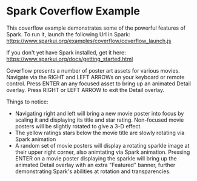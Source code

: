 # Spark Coverflow Example

This coverflow example demonstrates some of the powerful features of Spark.  To run it, launch the following Url in Spark: 
https://www.sparkui.org/examples/coverflow/coverflow_launch.js

If you don't yet have Spark installed, get it here: https://www.sparkui.org/docs/getting_started.html

Coverflow presents a number of poster art assets for various movies. Navigate via the RIGHT and LEFT ARROWs on your keyboard or remote control. Press ENTER an any focused asset to bring up an animated Detail overlay.  Press RIGHT or LEFT ARROW to exit the Detail overlay.

Things to notice:
- Navigating right and left will bring a new movie poster into focus by scaling it and displaying its title and star rating.  Non-focused movie posters will be slightly rotated to give a 3-D effect. 
- The yellow ratings stars below the movie title are slowly rotating via Spark animation
- A random set of movie posters will display a rotating sparkle image at their upper right corner, also animtating via Spark animation.  Pressing ENTER on a movie poster displaying the sparkle will bring up the animated Detail overlay with an extra "Featured" banner, further demonstrating Spark's abilities at rotation and transparencies. 